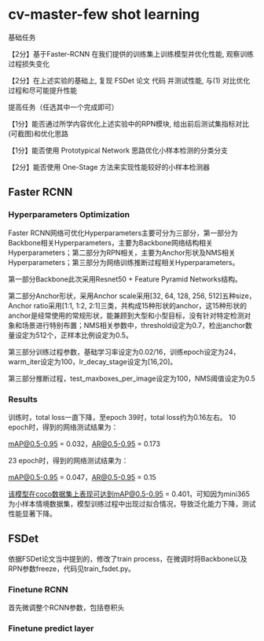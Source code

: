 # cv-master-few shot learning
基础任务

【2分】基于Faster-RCNN 在我们提供的训练集上训练模型并优化性能, 观察训练过程损失变化

【2分】在上述实验的基础上, 复现 FSDet 论文 代码 并测试性能, 与(1) 对比优化过程和尽可能提升性能

提高任务（任选其中一个完成即可）

【1分】能否通过所学内容优化上述实验中的RPN模块, 给出前后测试集指标对比(可截图)和优化思路

【1分】能否使用 Prototypical Network 思路优化小样本检测的分类分支

【2分】能否使用 One-Stage 方法来实现性能较好的小样本检测器

## Faster RCNN
### Hyperparameters Optimization

Faster RCNN网络可优化Hyperparameters主要可分为三部分，第一部分为Backbone相关Hyperparameters，主要为Backbone网络结构相关Hyperparameters；第二部分为RPN相关，主要为Anchor形状及NMS相关Hyperparameters；第三部分为网络训练推断过程相关Hyperparameters。

第一部分Backbone此次采用Resnet50 + Feature Pyramid Networks结构。

第二部分Anchor形状，采用Anchor scale采用[32, 64, 128, 256, 512]五种size，Anchor ratio采用[1:1, 1:2, 2:1]三类，共构成15种形状的anchor，这15种形状的anchor是经常使用的常规形状，能兼顾到大型和小型目标，没有针对特定检测对象和场景进行特别布置；NMS相关参数中，threshold设定为0.7，检出anchor数量设定为512个，正样本比例设定为0.5。

第三部分训练过程参数，基础学习率设定为0.02/16，训练epoch设定为24，warm_iter设定为100，lr_decay_stage设定为[16,20]。

第三部分推断过程，test_maxboxes_per_image设定为100，NMS阈值设定为0.5

### Results

训练时，total loss一直下降，至epoch 39时，total loss约为0.16左右。
10 epoch时，得到的网络测试结果为：

mAP@0.5-0.95 = 0.032，AR@0.5-0.95 = 0.173

23 epoch时，得到的网络测试结果为：

mAP@0.5-0.95 = 0.047，AR@0.5-0.95 = 0.15

该模型在coco数据集上表现可达到mAP@0.5-0.95 = 0.401，可知因为mini365为小样本情境数据集，模型训练过程中出现过拟合情况，导致泛化能力下降，测试性能显著下降。

## FSDet

依据FSDet论文当中提到的，修改了train process，在微调时将Backbone以及RPN参数freeze，代码见train_fsdet.py。

### Finetune RCNN

首先微调整个RCNN参数，包括卷积头
### Finetune predict layer

